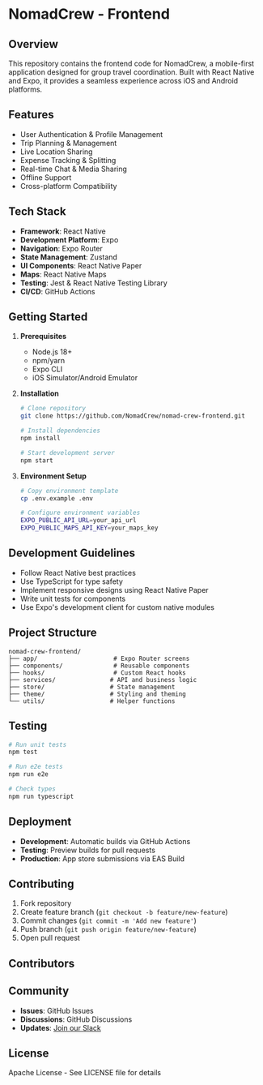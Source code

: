 # NomadCrew - Frontend

## Overview

This repository contains the frontend code for NomadCrew, a mobile-first application designed for group travel coordination. Built with React Native and Expo, it provides a seamless experience across iOS and Android platforms.

## Features

- User Authentication & Profile Management
- Trip Planning & Management
- Live Location Sharing
- Expense Tracking & Splitting
- Real-time Chat & Media Sharing
- Offline Support
- Cross-platform Compatibility

## Tech Stack

- **Framework**: React Native
- **Development Platform**: Expo
- **Navigation**: Expo Router
- **State Management**: Zustand
- **UI Components**: React Native Paper
- **Maps**: React Native Maps
- **Testing**: Jest & React Native Testing Library
- **CI/CD**: GitHub Actions

## Getting Started

1. **Prerequisites**
   - Node.js 18+
   - npm/yarn
   - Expo CLI
   - iOS Simulator/Android Emulator

2. **Installation**
   ```bash
   # Clone repository
   git clone https://github.com/NomadCrew/nomad-crew-frontend.git
   
   # Install dependencies
   npm install
   
   # Start development server
   npm start
   ```

3. **Environment Setup**
   ```bash
   # Copy environment template
   cp .env.example .env
   
   # Configure environment variables
   EXPO_PUBLIC_API_URL=your_api_url
   EXPO_PUBLIC_MAPS_API_KEY=your_maps_key
   ```

## Development Guidelines

- Follow React Native best practices
- Use TypeScript for type safety
- Implement responsive designs using React Native Paper
- Write unit tests for components
- Use Expo's development client for custom native modules

## Project Structure
```
nomad-crew-frontend/
├── app/                     # Expo Router screens
├── components/              # Reusable components
├── hooks/                   # Custom React hooks
├── services/               # API and business logic
├── store/                  # State management
├── theme/                  # Styling and theming
└── utils/                  # Helper functions
```

## Testing

```bash
# Run unit tests
npm test

# Run e2e tests
npm run e2e

# Check types
npm run typescript
```

## Deployment

- **Development**: Automatic builds via GitHub Actions
- **Testing**: Preview builds for pull requests
- **Production**: App store submissions via EAS Build

## Contributing

1. Fork repository
2. Create feature branch (`git checkout -b feature/new-feature`)
3. Commit changes (`git commit -m 'Add new feature'`)
4. Push branch (`git push origin feature/new-feature`)
5. Open pull request

## Contributors

<!-- readme: collaborators,contributors -start -->
<!-- readme: collaborators,contributors -end -->

## Community

- **Issues**: GitHub Issues
- **Discussions**: GitHub Discussions
- **Updates**: [Join our Slack](https://join.slack.com/t/slack-les9847/shared_invite/zt-2a0dqjzvk-YLC9TQFBExNnPFsH9yAB6g)

## License

Apache License - See LICENSE file for details
